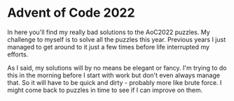 # Advent of Code 2022

In here you'll find my really bad solutions to the AoC2022 puzzles. My challenge to myself is to solve all the puzzles this year. Previous years I just managed to get around to it just a few times before life interrupted my efforts.

As I said, my solutions will by no means be elegant or fancy. I'm trying to do this in the morning before I start with work but don't even always manage that. So it will have to be quick and dirty - probably more like brute force. I might come back to puzzles in time to see if I can improve on them.
